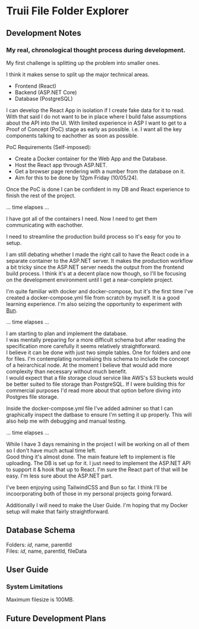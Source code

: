 # Truii File Folder Explorer

## Development Notes
### My real, chronological thought process during development.

My first challenge is splitting up the problem into smaller ones.

I think it makes sense to split up the major technical areas.
- Frontend (React)
- Backend (ASP.NET Core)
- Database (PostgreSQL)

I can develop the React App in isolation if I create fake data for it to read. 
With that said I do not want to be in place where I build false assumptions about the API into the UI.
With limited experience in ASP I want to get to a Proof of Concept (PoC) stage as early as possible. i.e. I want all the key components talking to eachother as soon as possible.

PoC Requirements (Self-imposed):
- Create a Docker container for the Web App and the Database.
- Host the React app through ASP.NET.
- Get a browser page rendering with a number from the database on it.
- Aim for this to be done by 12pm Friday (10/05/24).

Once the PoC is done I can be confident in my DB and React experience to finish the rest of the project.

... time elapses ...

I have got all of the containers I need. Now I need to get them communicating with eachother.

I need to streamline the production build process so it's easy for you to setup. 

I am still debating whether I made the right call to have the React code in a separate container to the ASP.NET server. It makes the production workflow a bit tricky since the ASP.NET server needs the output from the frontend build process. I think it's at a decent place now though, so I'll be focusing on the development environment until I get a near-complete project.

I'm quite familiar with docker and docker-compose, but it's the first time I've created a docker-compose.yml file from scratch by myself. It is a good learning experience. I'm also seizing the opportunity to experiment with [Bun](https://bun.sh).

... time elapses ...

I am starting to plan and implement the database.  
I was mentally preparing for a more difficult schema but after reading the specification more carefully it seems relatively straightforward.  
I believe it can be done with just two simple tables. One for folders and one for files. I'm contemplating normalising this schema to include the concept of a heirarchical node. At the moment I believe that would add more complexity than necessary without much benefit.   
I would expect that a file storage cloud service like AWS's S3 buckets would be better suited to file storage than PostgreSQL. If I were building this for commercial purposes I'd read more about that option before diving into Postgres file storage.

Inside the docker-compose.yml file I've added adminer so that I can graphically inspect the datbase to ensure I'm setting it up properly. This will also help me with debugging and manual testing.

... time elapses ...

While I have 3 days remaining in the project I will be working on all of them so I don't have much actual time left.  
Good thing it's almost done. The main feature left to implement is file uploading. The DB is set up for it. I just need to implement the ASP.NET API to support it & hook that up to React. I'm sure the React part of that will be easy. I'm less sure about the ASP.NET part.  

I've been enjoying using TailwindCSS and Bun so far. I think I'll be incoorporating both of those in my personal projects going forward.

Additionally I will need to make the User Guide. I'm hoping that my Docker setup will make that fairly straightforward.

## Database Schema

Folders: *id*, name, parentId  
Files: *id*, name, parentId, fileData

## User Guide

### System Limitations
Maximum filesize is 100MB.

## Future Development Plans

